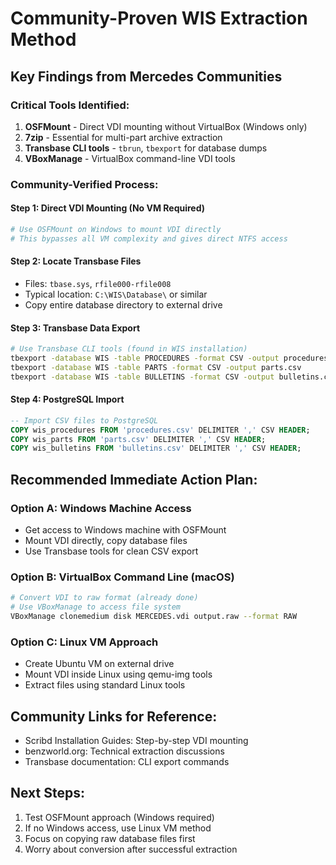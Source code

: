 # Community-Proven WIS Extraction Method

## Key Findings from Mercedes Communities

### Critical Tools Identified:
1. **OSFMount** - Direct VDI mounting without VirtualBox (Windows only)
2. **7zip** - Essential for multi-part archive extraction
3. **Transbase CLI tools** - `tbrun`, `tbexport` for database dumps
4. **VBoxManage** - VirtualBox command-line VDI tools

### Community-Verified Process:

#### Step 1: Direct VDI Mounting (No VM Required)
```bash
# Use OSFMount on Windows to mount VDI directly
# This bypasses all VM complexity and gives direct NTFS access
```

#### Step 2: Locate Transbase Files
- Files: `tbase.sys`, `rfile000-rfile008`
- Typical location: `C:\WIS\Database\` or similar
- Copy entire database directory to external drive

#### Step 3: Transbase Data Export
```bash
# Use Transbase CLI tools (found in WIS installation)
tbexport -database WIS -table PROCEDURES -format CSV -output procedures.csv
tbexport -database WIS -table PARTS -format CSV -output parts.csv
tbexport -database WIS -table BULLETINS -format CSV -output bulletins.csv
```

#### Step 4: PostgreSQL Import
```sql
-- Import CSV files to PostgreSQL
COPY wis_procedures FROM 'procedures.csv' DELIMITER ',' CSV HEADER;
COPY wis_parts FROM 'parts.csv' DELIMITER ',' CSV HEADER;
COPY wis_bulletins FROM 'bulletins.csv' DELIMITER ',' CSV HEADER;
```

## Recommended Immediate Action Plan:

### Option A: Windows Machine Access
- Get access to Windows machine with OSFMount
- Mount VDI directly, copy database files
- Use Transbase tools for clean CSV export

### Option B: VirtualBox Command Line (macOS)
```bash
# Convert VDI to raw format (already done)
# Use VBoxManage to access file system
VBoxManage clonemedium disk MERCEDES.vdi output.raw --format RAW
```

### Option C: Linux VM Approach
- Create Ubuntu VM on external drive
- Mount VDI inside Linux using qemu-img tools
- Extract files using standard Linux tools

## Community Links for Reference:
- Scribd Installation Guides: Step-by-step VDI mounting
- benzworld.org: Technical extraction discussions
- Transbase documentation: CLI export commands

## Next Steps:
1. Test OSFMount approach (Windows required)
2. If no Windows access, use Linux VM method
3. Focus on copying raw database files first
4. Worry about conversion after successful extraction